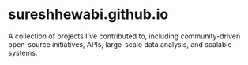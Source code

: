 # sureshhewabi.github.io
A collection of projects I've contributed to, including community-driven open-source initiatives, APIs, large-scale data analysis, and scalable systems.

